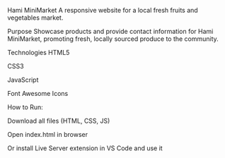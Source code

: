 Hami MiniMarket
A responsive website for a local fresh fruits and vegetables market.

Purpose
Showcase products and provide contact information for Hami MiniMarket, promoting fresh, locally sourced produce to the community.

Technologies
HTML5

CSS3

JavaScript

Font Awesome Icons

How to Run:

Download all files (HTML, CSS, JS)

Open index.html in browser

Or install Live Server extension in VS Code and use it

